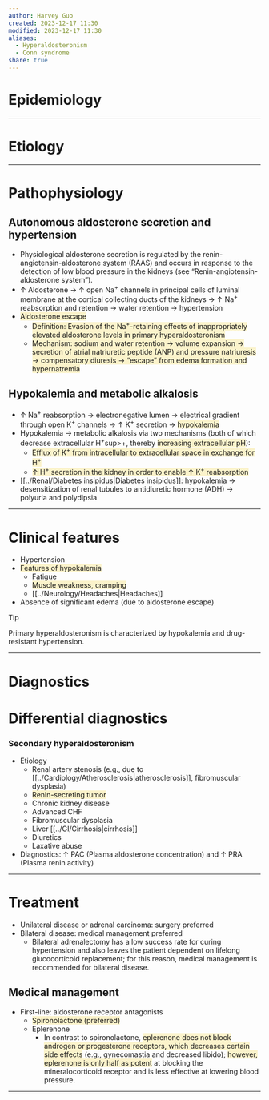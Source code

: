 ```yaml
---
author: Harvey Guo
created: 2023-12-17 11:30
modified: 2023-12-17 11:30
aliases:
  - Hyperaldosteronism
  - Conn syndrome
share: true
---
```

# Epidemiology


---
# Etiology


---
# Pathophysiology
## Autonomous aldosterone secretion and hypertension
- Physiological aldosterone secretion is regulated by the renin-angiotensin-aldosterone system (RAAS) and occurs in response to the detection of low blood pressure in the kidneys (see “Renin-angiotensin-aldosterone system”).
- ↑ Aldosterone → ↑ open Na<sup>+</sup> channels in principal cells of luminal membrane at the cortical collecting ducts of the kidneys → ↑ Na<sup>+</sup> reabsorption and retention → water retention → hypertension
- <span style="background:rgba(240, 200, 0, 0.2)">Aldosterone escape</span>
	- <span style="background:rgba(240, 200, 0, 0.2)">Definition: Evasion of the Na<sup>+</sup>-retaining effects of inappropriately elevated aldosterone levels in primary hyperaldosteronism</span>
	- <span style="background:rgba(240, 200, 0, 0.2)">Mechanism: sodium and water retention → volume expansion → secretion of atrial natriuretic peptide (ANP) and pressure natriuresis → compensatory diuresis → “escape” from edema formation and hypernatremia</span>
## Hypokalemia and metabolic alkalosis
- ↑ Na<sup>+</sup> reabsorption → electronegative lumen → electrical gradient through open K<sup>+</sup> channels → ↑ K<sup>+</sup> secretion → <span style="background:rgba(240, 200, 0, 0.2)">hypokalemia</span>
- Hypokalemia → metabolic alkalosis via two mechanisms (both of which decrease extracellular H<sup>+</sup>sup>+</sup>, thereby <span style="background:rgba(240, 200, 0, 0.2)">increasing extracellular pH</span>):
	- <span style="background:rgba(240, 200, 0, 0.2)">Efflux of K<sup>+</sup> from intracellular to extracellular space in exchange for H<sup>+</sup></span>
	- <span style="background:rgba(240, 200, 0, 0.2)">↑ H<sup>+</sup> secretion in the kidney in order to enable ↑ K<sup>+</sup> reabsorption</span>
- [[../Renal/Diabetes insipidus|Diabetes insipidus]]: hypokalemia → desensitization of renal tubules to antidiuretic hormone (ADH) → polyuria and polydipsia

---
# Clinical features
- Hypertension
- <span style="background:rgba(240, 200, 0, 0.2)">Features of hypokalemia </span>
	- Fatigue
	- <span style="background:rgba(240, 200, 0, 0.2)">Muscle weakness, cramping</span>
	- [[../Neurology/Headaches|Headaches]]
- Absence of significant edema (due to aldosterone escape)
>[!tip] 
>Primary hyperaldosteronism is characterized by hypokalemia and drug-resistant hypertension.

---
# Diagnostics

# Differential diagnostics
### Secondary hyperaldosteronism
- Etiology
	- Renal artery stenosis (e.g., due to [[../Cardiology/Atherosclerosis|atherosclerosis]], fibromuscular dysplasia)
	- <span style="background:rgba(240, 200, 0, 0.2)">Renin-secreting tumor</span>
	- Chronic kidney disease
	- Advanced CHF
	- Fibromuscular dysplasia
	- Liver [[../GI/Cirrhosis|cirrhosis]]
	- Diuretics
	- Laxative abuse
- Diagnostics: ↑ PAC (Plasma aldosterone concentration) and ↑ PRA (Plasma renin activity)

---
# Treatment
- Unilateral disease or adrenal carcinoma: surgery preferred
- Bilateral disease: medical management preferred
	- Bilateral adrenalectomy has a low success rate for curing hypertension and also leaves the patient dependent on lifelong glucocorticoid replacement; for this reason, medical management is recommended for bilateral disease.
## Medical management
- First-line: aldosterone receptor antagonists
	- <span style="background:rgba(240, 200, 0, 0.2)">Spironolactone (preferred)</span>
	- Eplerenone
		- In contrast to spironolactone, <span style="background:rgba(240, 200, 0, 0.2)">eplerenone does not block androgen or progesterone receptors, which decreases certain side effects</span> (e.g., gynecomastia and decreased libido); <span style="background:rgba(240, 200, 0, 0.2)">however, eplerenone is only half as potent</span> at blocking the mineralocorticoid receptor and is less effective at lowering blood pressure.

---

